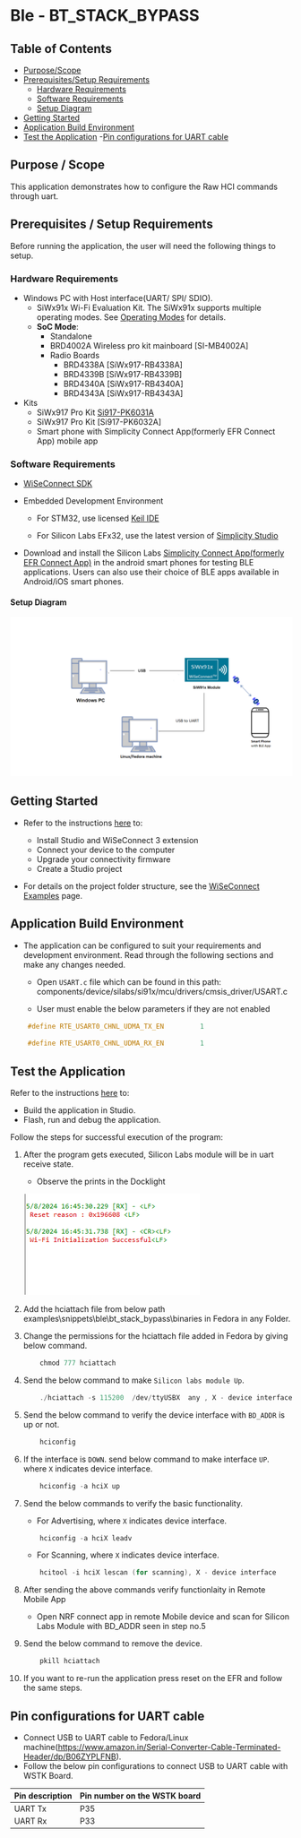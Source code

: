 # Ble - BT_STACK_BYPASS

## Table of Contents

- [Purpose/Scope](#purposescope)
- [Prerequisites/Setup Requirements](#prerequisitessetup-requirements)
  - [Hardware Requirements](#hardware-requirements)
  - [Software Requirements](#software-requirements)
  - [Setup Diagram](#Setup-Diagram)
- [Getting Started](#Getting-Started)
- [Application Build Environment](#application-build-environment)
- [Test the Application](#test-the-application)
-[Pin configurations for UART cable](#Pin-configurations-for-UART-cable)
## Purpose / Scope

This application demonstrates how to configure the Raw HCI commands through uart.

## Prerequisites / Setup Requirements

Before running the application, the user will need the following things to setup.

### Hardware Requirements

- Windows PC with Host interface(UART/ SPI/ SDIO).
  - SiWx91x Wi-Fi Evaluation Kit. The SiWx91x supports multiple operating modes. See [Operating Modes]() for details.
  - **SoC Mode**:
	  - Standalone
	  - BRD4002A Wireless pro kit mainboard [SI-MB4002A]
	  - Radio Boards 
		- BRD4338A [SiWx917-RB4338A]
		- BRD4339B [SiWx917-RB4339B]
		- BRD4340A [SiWx917-RB4340A] 
		- BRD4343A [SiWx917-RB4343A]
- Kits
  - SiWx917 Pro Kit [Si917-PK6031A](https://www.silabs.com/development-tools/wireless/wi-fi/siwx917-pro-kit?tab=overview)
  - SiWx917 Pro Kit [Si917-PK6032A]
  - Smart phone with Simplicity Connect App(formerly EFR Connect App) mobile app  			
### Software Requirements

- [WiSeConnect SDK](https://github.com/SiliconLabs/wiseconnect-wifi-bt-sdk/)
    
- Embedded Development Environment

   - For STM32, use licensed [Keil IDE](https://www.keil.com/demo/eval/arm.htm)

   - For Silicon Labs EFx32, use the latest version of [Simplicity Studio](https://www.silabs.com/developers/simplicity-studio)
   
- Download and install the Silicon Labs [Simplicity Connect App(formerly EFR Connect App)](https://www.silabs.com/developers/simplicity-connect-mobile-app ) in the android smart phones for testing BLE applications. Users can also use their choice of BLE apps available in Android/iOS smart phones.

#### Setup Diagram 

![Figure: Setup Diagram SoC Mode for BT_STACK_BYPASS Example](resources/readme/blenewappsoc.png)

## Getting Started

- Refer to the instructions [here](https://docs.silabs.com/wiseconnect/latest/wiseconnect-getting-started/) to:

   - Install Studio and WiSeConnect 3 extension
   - Connect your device to the computer
   - Upgrade your connectivity firmware
   - Create a Studio project

- For details on the project folder structure, see the [WiSeConnect Examples](https://docs.silabs.com/wiseconnect/latest/wiseconnect-examples/#example-folder-structure) page.

## Application Build Environment
 
- The application can be configured to suit your requirements and development environment. Read through the following sections and make any changes needed.

  - Open `USART.c` file which can be found in this path: components/device/silabs/si91x/mcu/drivers/cmsis_driver/USART.c

  - User must enable the below parameters if they are not enabled

  ```c
   #define RTE_USART0_CHNL_UDMA_TX_EN         1
  ```
  ```c
   #define RTE_USART0_CHNL_UDMA_RX_EN         1
  ```

## Test the Application

Refer to the instructions [here](https://docs.silabs.com/wiseconnect/latest/wiseconnect-getting-started/) to:

- Build the application in Studio.
- Flash, run and debug the application.
 
Follow the steps for successful execution of the program:

1. After the program gets executed, Silicon Labs module will be in uart receive state.
	
	- Observe the prints in the Docklight
	
	![](resources/readme/consoleprints.png)

2. Add the hciattach file from below path examples\snippets\ble\bt_stack_bypass\binaries in Fedora in any Folder.

3. Change the permissions for the hciattach file added in Fedora by giving below command.
    ```c
	    chmod 777 hciattach
    ```
	
4. Send the below command to make `Silicon labs module Up`.
    ```c
	    ./hciattach -s 115200  /dev/ttyUSBX  any , X - device interface
    ```

5. Send the below command to verify the device interface with `BD_ADDR` is up or not.
    ```c
	    hciconfig
    ```
	
6. If the interface is `DOWN`. send below command to make interface `UP`. where  `X` indicates device interface.
    ```c
	    hciconfig -a hciX up 
    ```

7. Send the below commands to verify the basic functionality.
    - For Advertising, where  `X` indicates device interface.

    ```c
	    hciconfig -a hciX leadv
    ```
    - For Scanning, where  `X` indicates device interface.

    ```c
    	hcitool -i hciX lescan (for scanning), X - device interface
    ```
8. After sending the above commands verify functionlaity in Remote Mobile App

   - Open NRF connect app in remote Mobile device and scan for Silicon Labs Module with BD_ADDR seen in step no.5
	
9. Send the below command to remove the device.
    ```c
	    pkill hciattach
    ```
10. If you want to re-run the application press reset on the EFR and follow the same steps.	
	
## Pin configurations for UART cable

- Connect USB to UART cable to Fedora/Linux machine(https://www.amazon.in/Serial-Converter-Cable-Terminated-Header/dp/B06ZYPLFNB). 
- Follow the below pin configurations to connect USB to UART cable with WSTK Board.

| Pin description | Pin number on the WSTK board|
|-----------------|------------|
|UART Tx |P35|
|UART Rx |P33|